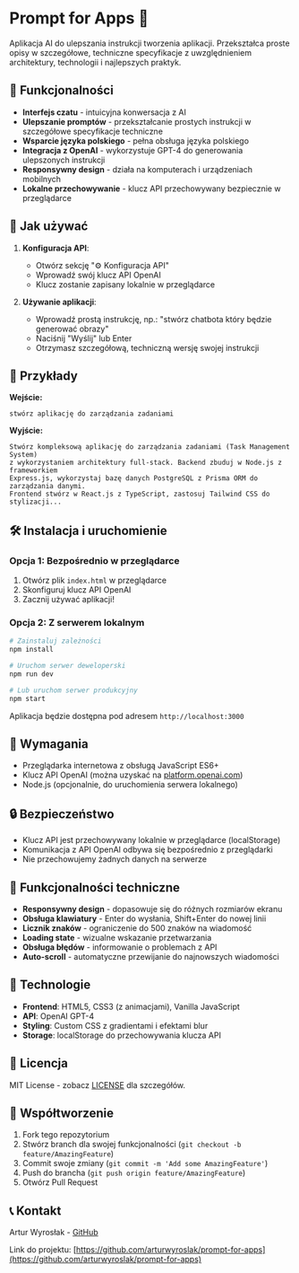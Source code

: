 # Prompt for Apps 🤖

Aplikacja AI do ulepszania instrukcji tworzenia aplikacji. Przekształca proste opisy w szczegółowe, techniczne specyfikacje z uwzględnieniem architektury, technologii i najlepszych praktyk.

## 🎯 Funkcjonalności

- **Interfejs czatu** - intuicyjna konwersacja z AI
- **Ulepszanie promptów** - przekształcanie prostych instrukcji w szczegółowe specyfikacje techniczne
- **Wsparcie języka polskiego** - pełna obsługa języka polskiego
- **Integracja z OpenAI** - wykorzystuje GPT-4 do generowania ulepszonych instrukcji
- **Responsywny design** - działa na komputerach i urządzeniach mobilnych
- **Lokalne przechowywanie** - klucz API przechowywany bezpiecznie w przeglądarce

## 🚀 Jak używać

1. **Konfiguracja API**: 
   - Otwórz sekcję "⚙️ Konfiguracja API"
   - Wprowadź swój klucz API OpenAI
   - Klucz zostanie zapisany lokalnie w przeglądarce

2. **Używanie aplikacji**:
   - Wprowadź prostą instrukcję, np.: "stwórz chatbota który będzie generować obrazy"
   - Naciśnij "Wyślij" lub Enter
   - Otrzymasz szczegółową, techniczną wersję swojej instrukcji

## 📝 Przykłady

**Wejście:**
```
stwórz aplikację do zarządzania zadaniami
```

**Wyjście:**
```
Stwórz kompleksową aplikację do zarządzania zadaniami (Task Management System) 
z wykorzystaniem architektury full-stack. Backend zbuduj w Node.js z frameworkiem 
Express.js, wykorzystaj bazę danych PostgreSQL z Prisma ORM do zarządzania danymi. 
Frontend stwórz w React.js z TypeScript, zastosuj Tailwind CSS do stylizacji...
```

## 🛠️ Instalacja i uruchomienie

### Opcja 1: Bezpośrednio w przeglądarce
1. Otwórz plik `index.html` w przeglądarce
2. Skonfiguruj klucz API OpenAI
3. Zacznij używać aplikacji!

### Opcja 2: Z serwerem lokalnym
```bash
# Zainstaluj zależności
npm install

# Uruchom serwer deweloperski
npm run dev

# Lub uruchom serwer produkcyjny
npm start
```

Aplikacja będzie dostępna pod adresem `http://localhost:3000`

## 🔧 Wymagania

- Przeglądarka internetowa z obsługą JavaScript ES6+
- Klucz API OpenAI (można uzyskać na [platform.openai.com](https://platform.openai.com))
- Node.js (opcjonalnie, do uruchomienia serwera lokalnego)

## 🔒 Bezpieczeństwo

- Klucz API jest przechowywany lokalnie w przeglądarce (localStorage)
- Komunikacja z API OpenAI odbywa się bezpośrednio z przeglądarki
- Nie przechowujemy żadnych danych na serwerze

## 📱 Funkcjonalności techniczne

- **Responsywny design** - dopasowuje się do różnych rozmiarów ekranu
- **Obsługa klawiatury** - Enter do wysłania, Shift+Enter do nowej linii
- **Licznik znaków** - ograniczenie do 500 znaków na wiadomość
- **Loading state** - wizualne wskazanie przetwarzania
- **Obsługa błędów** - informowanie o problemach z API
- **Auto-scroll** - automatyczne przewijanie do najnowszych wiadomości

## 🎨 Technologie

- **Frontend**: HTML5, CSS3 (z animacjami), Vanilla JavaScript
- **API**: OpenAI GPT-4
- **Styling**: Custom CSS z gradientami i efektami blur
- **Storage**: localStorage do przechowywania klucza API

## 📄 Licencja

MIT License - zobacz [LICENSE](LICENSE) dla szczegółów.

## 🤝 Współtworzenie

1. Fork tego repozytorium
2. Stwórz branch dla swojej funkcjonalności (`git checkout -b feature/AmazingFeature`)
3. Commit swoje zmiany (`git commit -m 'Add some AmazingFeature'`)
4. Push do brancha (`git push origin feature/AmazingFeature`)
5. Otwórz Pull Request

## 📞 Kontakt

Artur Wyrosłak - [GitHub](https://github.com/arturwyroslak)

Link do projektu: [https://github.com/arturwyroslak/prompt-for-apps](https://github.com/arturwyroslak/prompt-for-apps)